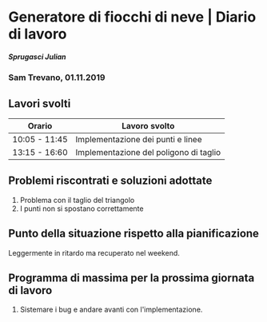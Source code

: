# Generatore di fiocchi di neve | Diario di lavoro
##### Sprugasci Julian
### Sam Trevano, 01.11.2019

## Lavori svolti


|Orario        |Lavoro svolto                 |
|--------------|------------------------------|
|10:05 - 11:45|Implementazione dei punti e linee|
|13:15 - 16:60 |Implementazione del poligono di taglio     ||

##  Problemi riscontrati e soluzioni adottate
1. Problema con il taglio del triangolo
2. I punti non si spostano correttamente

##  Punto della situazione rispetto alla pianificazione
Leggermente in ritardo ma recuperato nel weekend.

## Programma di massima per la prossima giornata di lavoro
1. Sistemare i bug e andare avanti con l'implementazione.

